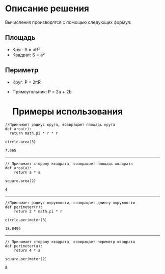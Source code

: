 # Описание решения
Вычисления производятся с помощью следующих формул:

## Площадь
- Круг: S = πR²
- Квадрат: S = a²

## Периметр
- Круг: P = 2πR
- Прямоугольник: P = 2a + 2b

  # Примеры использования
```
//Принимает радиус круга, возвращает площадь круга
def area(r):
  return math.pi * r * r
```

```
circle.area(3)
```
```
7.065
```
---
```
// Принимает сторону квадрата, возвращает площадь квадрата
def area(a):
    return a * a
```
  ```
  square.area(2)
  ```
  ```
  4
  ```
---
```
//Принимает радиус окружности, возвращает длинну окружности
def perimeter(r):
    return 2 * math.pi * r
```
  ```
  circle.perimeter(3)
  ```
  ```
  18.8496
  ```
---
```
// Принимает сторону квадрата, возвращает периметр квадрата
def perimeter(a):
    return 4 * a
```
  ```
  square.perimeter(2)
  ```
  ```
  8
  ```
